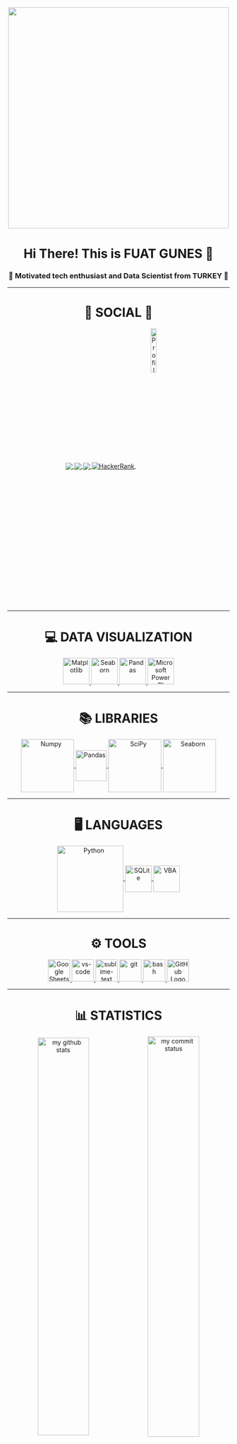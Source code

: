 ## 
<div align="center">
<img src="https://cdn.dribbble.com/users/2344801/screenshots/4774578/alphatestersanimation2.gif" width="500px">
</div>
<div align="center"> <h1 align="center"> Hi There! This is FUAT GUNES 👋 </h1> </div>
<h3 align="center">💬 Motivated tech enthusiast and Data Scientist from TURKEY 💬</h3>

---

<div align="center"> <h1 align="center"> 👨 SOCIAL 👩 </h1> </div>
<p align="center">
<a href="https://www.linkedin.com/in/fuat-gunes/">
  <img align="center" src="https://img.shields.io/badge/linkedin-%230077B5.svg?&style=for-the-badge&logo=linkedin&logoColor=white" />
</a>
<a href="mailto:fuatgunes01@gmail.com">  
  <img align="center" src="https://img.shields.io/badge/gmail-f1f2f6.svg?&style=for-the-badge&logo=gmail&logoColor=red" />
</a>
<a href="https://medium.com/@fuatgunes">
  <img align="center" src="https://img.shields.io/badge/%20-medium-black?&style=for-the-badge&logoColor=white" />
</a>
<a href="https://www.hackerrank.com/fuatgunes">
  <img align="center" src="https://img.shields.io/badge/-Hackerrank-2EC866?style=for-the-badge&logo=HackerRank&logoColor=white" alt="HackerRank"/>
</a>
<a href="https://github.com/Gunesman">
  <img align="center" src="https://komarev.com/ghpvc/?username=Gunesman" alt="Profile Views" width="16%"/>
</a>
</p>

---

<div align="center"> <h1 align="center"> 💻 DATA VISUALIZATION </h1> </div>
<p align="center">
<a href="#" target="_blank"> 
  <img src="https://upload.wikimedia.org/wikipedia/commons/thumb/8/84/Matplotlib_icon.svg/2048px-Matplotlib_icon.svg.png" alt="Matplotlib" height="60"/> 
</a>
<a href="#" target="_blank"> 
  <img src="https://seaborn.pydata.org/_static/logo-wide-lightbg.svg" alt="Seaborn" height="60"/> 
</a>
<a href="#" target="_blank"> 
  <img src="https://upload.wikimedia.org/wikipedia/commons/thumb/e/ed/Pandas_logo.svg/2560px-Pandas_logo.svg.png" alt="Pandas" height="60"/> 
</a>
<a href="#" target="_blank"> 
  <img src="https://insightsoftware.com/wp-content/uploads/2018/03/blog-microsoft-power-bi-solid-color.jpg" alt="Microsoft Power BI" height="60"/> 
</a>
</p>

---

<div align="center"> <h1 align="center"> 📚 LIBRARIES </h1> </div>
<p align="center">
<a href="#" target="_blank"> <img align="center" src="https://numpy.org/doc/stable/_static/numpylogo.svg" alt="Numpy" width="120"/> </a>
<a href="#" target="_blank"> <img align="center" src="https://upload.wikimedia.org/wikipedia/commons/thumb/e/ed/Pandas_logo.svg/2560px-Pandas_logo.svg.png" alt="Pandas" height="70"/> </a>
<a href="#" target="_blank"> <img align="center" src="https://scipy.org/images/logo.svg" alt="SciPy" width="120"/> </a>
<a href="#" target="_blank"> <img align="center" src="https://seaborn.pydata.org/_static/logo-wide-lightbg.svg" alt="Seaborn" width="120"/> </a>
</p>

---

<div align="center"> <h1 align="center"> 🖥 LANGUAGES </h1> </div>
<p align="center">
<a href="#" target="_blank"> <img align="center" src="https://download.logo.wine/logo/Python_(programming_language)/Python_(programming_language)-Logo.wine.png" alt="Python" width="150"/> </a>
<a href="#" target="_blank"> <img align="center" src="https://upload.wikimedia.org/wikipedia/commons/thumb/3/38/SQLite370.svg/1200px-SQLite370.svg.png" alt="SQLite" height="60"/> </a>
<a href="#" target="_blank"> <img align="center" src="https://ouzhang.me/talk/2019-dde-vba/featured.jpg" alt="VBA" height="60"/> </a>
</p>

---

<div align="center"> <h1 align="center"> ⚙ TOOLS </h1> </div>
<p align="center">
<a href="#" target="_blank"> <img src="https://smartgyann.files.wordpress.com/2020/05/457-4573752_read-more-on-how-you-can-use-your.png" alt="Google Sheets" height="50"/> </a>
<a href="#" target="_blank"> <img src="https://www.pngitem.com/pimgs/m/80-800968_vscode-visual-studio-logo-png-transparent-png.png" alt="vs-code" height="50"/> </a>
<a href="#" target="_blank"> <img src="https://cdn.icon-icons.com/icons2/1381/PNG/512/sublimetext_94866.png" alt="sublime-text" height="50"/> </a>
<a href="#" target="_blank"> <img src="https://www.vectorlogo.zone/logos/git-scm/git-scm-icon.svg" alt="git" height="50"/> </a>
<a href="#" target="_blank"> <img src="https://www.vectorlogo.zone/logos/gnu_bash/gnu_bash-icon.svg" alt="bash" height="50"/> </a>
<a href="#" target="_blank"> <img src="https://upload.wikimedia.org/wikipedia/commons/9/91/Octicons-mark-github.svg" alt="GitHub Logo" height="50"/>
 </a>
</p>

---

<div align="center"> <h1 align="center"> 📊 STATISTICS </h1> </div>
<p align="center">
<img align="center" src="https://github-readme-stats.vercel.app/api?username=Gunesman&count_private=true&theme=algolia&show_icons=true&hide_border=true" alt="my github stats" width="48%"/>&nbsp;
<img align="center" src="https://github-readme-streak-stats.herokuapp.com/?user=Gunesman&theme=algolia" alt="my commit status" width="48.2%"/>
</p>

---

<div align="center"> <h1 align="center"> 💾 MY REPOSITORIES  </h1> </div>
<p align="center">
<a href="https://github.com/Gunesman/01_DATA_SCIENCE_NOTEBOOKS">
  <img align="center" src="https://github-readme-stats.vercel.app/api/pin/?username=Gunesman&repo=01_DATA_SCIENCE_NOTEBOOKS&theme=algolia" />
</a>
<a href="https://github.com/Gunesman/02_ASSIGNMENTS">
  <img align="center" src="https://github-readme-stats.vercel.app/api/pin/?username=Gunesman&repo=02_ASSIGNMENTS&theme=algolia" />
</a>
<a href="https://github.com/Gunesman/03_PROJECTS">
  <img align="center" src="https://github-readme-stats.vercel.app/api/pin/?username=Gunesman&repo=03_PROJECTS&theme=algolia" />
</a>
<a href="https://github.com/Gunesman/04_PYTHON">
  <img align="center" src="https://github-readme-stats.vercel.app/api/pin/?username=Gunesman&repo=04_PYTHON&theme=algolia" />
</a>
<a href="https://github.com/Gunesman/05_SQL">
  <img align="center" src="https://github-readme-stats.vercel.app/api/pin/?username=Gunesman&repo=05_SQL&theme=algolia" />
</a>
</p>
